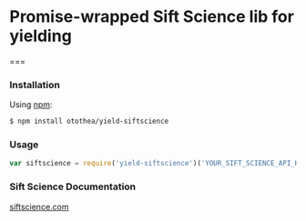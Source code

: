 # Promise-wrapped Sift Science lib for yielding
===

### Installation

Using [npm](https://npmjs.org):

```bash
$ npm install otothea/yield-siftscience
```

### Usage

```js
var siftscience = require('yield-siftscience')('YOUR_SIFT_SCIENCE_API_KEY');
```

### Sift Science Documentation

[siftscience.com](https://siftscience.com/docs)